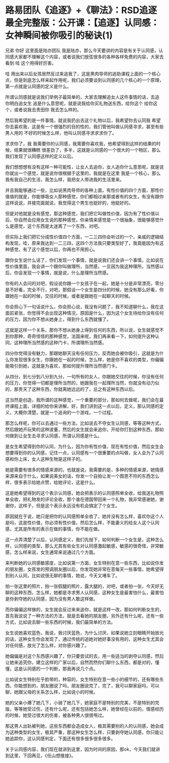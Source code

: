 # 路易团队《追逐》+《聊法》：RSD追逐最全完整版：公开课：【追逐】认同感：女神瞬间被你吸引的秘诀(1)

兄弟 你好 这里面是陆亦团队 我是陆亦，那么今天要讲的内容是有关于认同感，认同感大家都不理解这个内容，或者说我们放弦很多的各种各样免费的内容，大家去看到 哇 这个用得好厉害。

哇 用出来以后女孩居然反过来追我了，这是黑肉导师的追助课程上面的一个核心点，但是到底怎么样来起作用呢，我们必须要谈到认同感的几个核心的一个原理，第一点就是认同感的定义是什么。

所谓认同感就是说我们举例子最简单的，大家去理解追女人这件事情的话，去追 你明白追女生 追是什么意思呢，就是说我给你买礼物送东西，给你这个 给你这个，或者说我去贵田你 我去怎么样的。

然后我希望的是一件事情，就说我扔出去这个礼物以后，我希望你去认同我 希望你去喜欢我，这是有一个很强烈的目的性的，我们管他叫做认同感寻求，甚至有些男人用的 不好的时候怎么样，他叫认同感寻求求求你了。

求求你了，我 我需要你的认同感，我需要你喜欢我，他希望得到这样的结果的时候，结果就很糟糕 很差劲了，多半，这就是认同感的一个很大的一个物区，那么我们发现了认同感这样的定义以后。

我们想想想有没有这样一种可能性，让女人去追你，女人追你什么意思呢，就是说你就出一个感觉，就是说你很根据于这里的，我就是在这里 我是一个核心，那么我有我自己的生活，我怎么样，我把女人带进我的生活里来。

并且我能够通过一些，比如说黑肉导师的各种上面，有性价值的四个方面，那性价值值的就是，你能够吸女人那种感觉，你们都相过亲那或者有的女生，有没有跟你这样说说，并接完面就说，我觉得这个男生也挺好的，他挺好的。

但是对他就是没有感觉，那这种感觉，我们把它叫做性价值，因为有了性价值以后，你自然会应用女生说的那种感觉，你亲情来感觉是一个很抽象，很能够感觉什么是感觉，这个东西是太迷离了一个东西，对吧。

但实际上我们把它分成性价值四个方面，一二三四你会听过的一个，亲戚的逻辑结构发现，哇，原来我达到一二三四，这四个方法我只要类型好了，我竟能因为有这种感觉，有了这个感觉以后，你再也不用担心。

跟你女生说什么话了，你们发现一个事情，就是说我们还会讲一个事情，比如说在性价值里面，我会讲一个跟你叫做理所，当然感，一旦因为我这种理所，当然感以后，你会发现一个事情，就是说，什么是理所当然感。

你有的人会问的对吧，假设说你跟一个女孩子在一起，她是十分是非常漂亮，零分是不好看，完全不行，对吧，那假设一个女生是四分的时候，她没有那么好看，你跟她在一起的时候，交往的时候，或者是跟她在一起聊天的时候。

你会担心下一句话说什么，你会担心说，我没有问题了，我不知道聊什么，我在这面前紧张，你觉得不会出现这种情况，原因是什么，因为这个女生待给你没有任何的压力，因为你不想从她身上，得到什么东西就懂了。

这就是这样一个关系，那你不想从她身上得到任何的东西，所以说，女生就感觉不到你那种，奇奇怪怪的那种感觉，法国来呢，我们再来看一下，如何提升这种认同，这种理所当然感的这种门卡，所谓理所当然感。

四分你觉得没有魅力，那跟她聊天没有任何压力，反而她会被你吸引，这就是为什么你发现很多女生，你跟她在一起的时候，怎么样，她是你不喜欢的类型，你偏偏能吸引到她，这就是为喜欢，那如何提升理所当然感门卡。

从四分，到七分到八分到九分，一句所有的女人，你跟她交往的时候，你没有任何的压力，你觉得一切都是理所当然的，她跟我在一起理所当然，你就没有动力似的，那贵天了这种东西，你就离她远远的了，总之有这种东西以后。

这当然是创造，我所谓的这种感觉，一个重要的部分，那如何去做呢，我们会在最终课程上面，详细的给你来讲解，好，我们讲到这一点以后，定义，那认同感的定义，大概你清楚，就是一个追询的一个游戏，一个过程。

那怎么样呢，你可以去通过一些方法，比如说去不夺女生认同感，等等这种方式，然后跟她开玩笑的这种波董，然后的女生就会来追你，开给你打到这种东西，那如何做到让女生去寻求认同感，所谓认同感是什么。

是女生希望得到你的认同，为什么，因为你有性价值，现在有性价值，然后女生会想要得到你的认同感，记住一点，认同感有一个很重要的点叫做，女人会为了认同感和你上床，女人这种生物是这样子的。

她是需要有很多的情感来源的，也就是说，我需要的是，多种的情感来源，她情感来源来自于什么，如果说美女的话，你发一个自拍让发一个图恩不符的东西怎么样，很多表示给她点赞，给她评论，这是什么。

这是她希望得到的这个表示认同感，她会把表示的认同感照单全收，给我送礼物照单全收，把礼物发的评论全收，那个谁在德国带回来一个礼物，我非常感谢她，谢谢你，这样子，但是这个表示永远没有机会搞定了个女生。

原因就在于说，她只是把你的认同感照单全收了，她并没有怎么样，喜欢你这个人是吗，这是性价值，你必须有性价值，然后怎么样，不能妻义的给女人这个认同感，尤其是所有的表示在做的事情，你不能在做。

这一点弄清楚了以后，认同感定义，我们先抛下，如何判断一个女生是，这种怎么样，认同感的类型，那么尤其有些女生对认同感激起敏感，敏感的很奇怪，非常敏感，怎么样来说，女生通常来说通过几个方面。

来判断她的认同感敏感度，比如说第一方面，女生特别在意一些东西，比如说你发的朋友圈，女孩发的预调朋友圈以后，你发现她非常在意每天一些事情，她希望得到别人认同，比如说很无聊的事情，她说，今天又堵车了。

拍一张这里的照片，拍一张假腿的照片，露大腿的，对吧，或者拍一张，今天好无聊的这种东西，怎么样，她都是寻求男人认同感，这种女生是最害怕什么，最害怕是你剥夺她的认同感，因为没有男人敢这样做。

而你偏偏这样做的，女生就会反过来来追你，就是这样一改，那如何判断女生的，首先我说说了一种方法的方法，就是去看她的朋友圈，另外还有什么呢，还有一些方式，比如说去聊一些东西的时候，我们最简单的方法。

女生说她喜欢蓝色，我说，我讨厌蓝色，为什么讨厌，如果说她立刻眼睛开始放光的话，这种女生你会发现了，通过传统的追她对她好事没有用的，这种女生尤其会对任何感，放光了怎么样，对你感兴趣了。

她偏偏是对这个东西感兴趣了，你只要尝试的去，用一些适当的剥夺认同感，然后让她来追究你，建立这样的广家以后，自然而然你们聊什么东西，都是对的，懂懂，这是认同感的一个判断，那我再说几个点。

比如说女生特别在乎脸带的，种容的，女生特别在意一些小的细节的，还有哪些东西，你能想到的，朋友圈说了吗，朋友圈说完了，完了，我可以聊家庭吗，可以聊，她跟父母的关系怎么样，比如说小的时候。

她的父亲小爆了她几下，小骑了她几下，她家庭不是特别的完美，不是特别的完版，等等她受过伤，还有什么呢，还有包括她怎么样，她曾经在以前的，情感经历的时候，她受过很大的伤害，被各种男人很很甩过。

那这男人出轨被判她，这些东西都会造成女人，极其需要别的人的认同感，她会成为这种类型的女生，极其严重，那这种女生怎么样，只要剥夺她认同感，你只能让她追踪你，这认同感判定，下面还有很多很多很多很多。

关于认同感内容，我们现在就讲到这里，因为时间的原因，那ok，今天我们就讲到这里，下回再见，《任山想猚煌》。